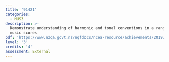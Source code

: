 ```yaml
---
title: '91421'
categories:
  - MUS3
description: >-
  Demonstrate understanding of harmonic and tonal conventions in a range of
  music scores
pdf: 'https://www.nzqa.govt.nz/nqfdocs/ncea-resource/achievements/2019/as91421.pdf'
level: '3'
credits: '4'
assessment: External
---
```


